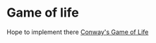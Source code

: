 # Game of life

Hope to implement there [Conway's Game of Life](https://en.wikipedia.org/wiki/Conway%27s_Game_of_Life)
